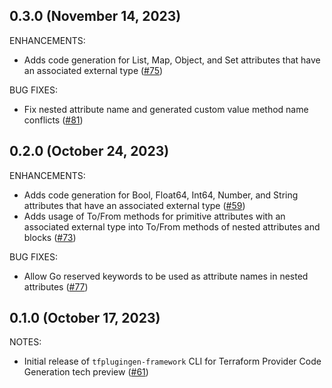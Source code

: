 ## 0.3.0 (November 14, 2023)

ENHANCEMENTS:

* Adds code generation for List, Map, Object, and Set attributes that have an associated external type ([#75](https://github.com/hashicorp/terraform-plugin-codegen-framework/issues/75))

BUG FIXES:

* Fix nested attribute name and generated custom value method name conflicts ([#81](https://github.com/hashicorp/terraform-plugin-codegen-framework/issues/81))

## 0.2.0 (October 24, 2023)

ENHANCEMENTS:

* Adds code generation for Bool, Float64, Int64, Number, and String attributes that have an associated external type ([#59](https://github.com/hashicorp/terraform-plugin-codegen-framework/issues/59))
* Adds usage of To/From methods for primitive attributes with an associated external type into To/From methods of nested attributes and blocks ([#73](https://github.com/hashicorp/terraform-plugin-codegen-framework/issues/73))

BUG FIXES:

* Allow Go reserved keywords to be used as attribute names in nested attributes ([#77](https://github.com/hashicorp/terraform-plugin-codegen-framework/issues/77))

## 0.1.0 (October 17, 2023)

NOTES:

* Initial release of `tfplugingen-framework` CLI for Terraform Provider Code Generation tech preview ([#61](https://github.com/hashicorp/terraform-plugin-codegen-framework/issues/61))


